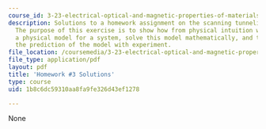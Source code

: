 ```yaml
---
course_id: 3-23-electrical-optical-and-magnetic-properties-of-materials-fall-2007
description: Solutions to a homework assignment on the scanning tunneling microscope.
  The purpose of this exercise is to show how from physical intuition we can create
  a physical model for a system, solve this model mathematically, and then compare
  the prediction of the model with experiment.
file_location: /coursemedia/3-23-electrical-optical-and-magnetic-properties-of-materials-fall-2007/1b8c6dc59310aa8fa9fe326d43ef1278_sol3.pdf
file_type: application/pdf
layout: pdf
title: 'Homework #3 Solutions'
type: course
uid: 1b8c6dc59310aa8fa9fe326d43ef1278

---
```

None